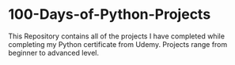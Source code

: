 # 100-Days-of-Python-Projects
This Repository contains all of the projects I have completed while completing my Python certificate from Udemy. Projects range from beginner to advanced level. 
